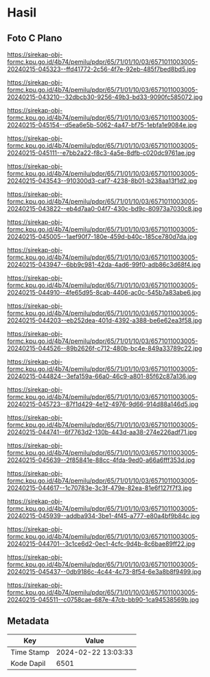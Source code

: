 # Hasil

## Foto C Plano

https://sirekap-obj-formc.kpu.go.id/4b74/pemilu/pdpr/65/71/01/10/03/6571011003005-20240215-045323--ffd41772-2c56-4f7e-92eb-485f7bed8bd5.jpg

https://sirekap-obj-formc.kpu.go.id/4b74/pemilu/pdpr/65/71/01/10/03/6571011003005-20240215-043210--32dbcb30-9256-49b3-bd33-9090fc585072.jpg

https://sirekap-obj-formc.kpu.go.id/4b74/pemilu/pdpr/65/71/01/10/03/6571011003005-20240215-045154--d5ea6e5b-5062-4a47-bf75-1ebfa1e9084e.jpg

https://sirekap-obj-formc.kpu.go.id/4b74/pemilu/pdpr/65/71/01/10/03/6571011003005-20240215-045111--e7bb2a22-f8c3-4a5e-8dfb-c020dc9761ae.jpg

https://sirekap-obj-formc.kpu.go.id/4b74/pemilu/pdpr/65/71/01/10/03/6571011003005-20240215-043543--910300d3-caf7-4238-8b01-b238aa13f1d2.jpg

https://sirekap-obj-formc.kpu.go.id/4b74/pemilu/pdpr/65/71/01/10/03/6571011003005-20240215-043822--eb4d7aa0-04f7-430c-bd9c-80973a7030c8.jpg

https://sirekap-obj-formc.kpu.go.id/4b74/pemilu/pdpr/65/71/01/10/03/6571011003005-20240215-045005--1aef90f7-180e-459d-b40c-185ce780d7da.jpg

https://sirekap-obj-formc.kpu.go.id/4b74/pemilu/pdpr/65/71/01/10/03/6571011003005-20240215-043947--6bb9c981-42da-4ad6-99f0-adb86c3d68f4.jpg

https://sirekap-obj-formc.kpu.go.id/4b74/pemilu/pdpr/65/71/01/10/03/6571011003005-20240215-044910--4fe65d95-8cab-4406-ac0c-545b7a83abe6.jpg

https://sirekap-obj-formc.kpu.go.id/4b74/pemilu/pdpr/65/71/01/10/03/6571011003005-20240215-044203--eb252dea-401d-4392-a388-be6e62ea3f58.jpg

https://sirekap-obj-formc.kpu.go.id/4b74/pemilu/pdpr/65/71/01/10/03/6571011003005-20240215-044526--89b2626f-c712-480b-bc4e-849a33789c22.jpg

https://sirekap-obj-formc.kpu.go.id/4b74/pemilu/pdpr/65/71/01/10/03/6571011003005-20240215-044824--3efa159a-66a0-46c9-a801-85f62c87a136.jpg

https://sirekap-obj-formc.kpu.go.id/4b74/pemilu/pdpr/65/71/01/10/03/6571011003005-20240215-045723--87f1d429-4e12-4976-9d66-914d88a146d5.jpg

https://sirekap-obj-formc.kpu.go.id/4b74/pemilu/pdpr/65/71/01/10/03/6571011003005-20240215-044741--6f7763d2-130b-443d-aa38-274e226adf71.jpg

https://sirekap-obj-formc.kpu.go.id/4b74/pemilu/pdpr/65/71/01/10/03/6571011003005-20240215-045639--2f85841e-88cc-4fda-9ed0-a66a6fff353d.jpg

https://sirekap-obj-formc.kpu.go.id/4b74/pemilu/pdpr/65/71/01/10/03/6571011003005-20240215-044617--1c70783e-3c3f-479e-82ea-81e6f127f7f3.jpg

https://sirekap-obj-formc.kpu.go.id/4b74/pemilu/pdpr/65/71/01/10/03/6571011003005-20240215-045939--addba934-3be1-4f45-a777-e80a4bf9b84c.jpg

https://sirekap-obj-formc.kpu.go.id/4b74/pemilu/pdpr/65/71/01/10/03/6571011003005-20240215-044701--3c1ce6d2-0ec1-4cfc-9d4b-8c6bae89ff22.jpg

https://sirekap-obj-formc.kpu.go.id/4b74/pemilu/pdpr/65/71/01/10/03/6571011003005-20240215-045437--0db9186c-4c44-4c73-8f54-6e3a8b8f9499.jpg

https://sirekap-obj-formc.kpu.go.id/4b74/pemilu/pdpr/65/71/01/10/03/6571011003005-20240215-045511--c0758cae-687e-47cb-bb90-1ca94538569b.jpg


## Metadata

| Key        | Value               |
| ---------- | ------------------- |
| Time Stamp | 2024-02-22 13:03:33 |
| Kode Dapil | 6501                |



